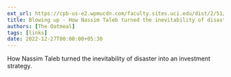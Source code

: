 ```yaml
---
ext_url: https://cpb-us-e2.wpmucdn.com/faculty.sites.uci.edu/dist/2/51/files/2018/03/NYorker2002-blowingup.pdf
title: Blowing up - How Nassim Taleb turned the inevitability of disaster into an investment strategy
authors: [The Oatmeal]
tags: [links]
date: 2022-12-27T00:00:00+05:30
---
```

How Nassim Taleb turned the inevitability of disaster
into an investment strategy.
